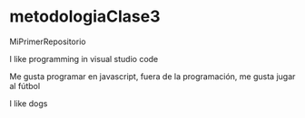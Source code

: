 # metodologiaClase3

MiPrimerRepositorio

I like programming in visual studio code

Me gusta programar en javascript, fuera de la programación, me gusta jugar al fútbol

I like dogs
